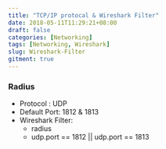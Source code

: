 ```yaml
---
title: "TCP/IP protocal & Wireshark Filter"
date: 2018-05-11T11:29:21+08:00
draft: false
categories: [Networking]
tags: [Networking, Wireshark]
slug: Wireshark-Filter
gitment: true
---
```


### Radius

* Protocol : UDP  
* Default Port: 1812 & 1813  
* Wireshark Filter:  
    * radius  
    * udp.port == 1812 || udp.port == 1813  